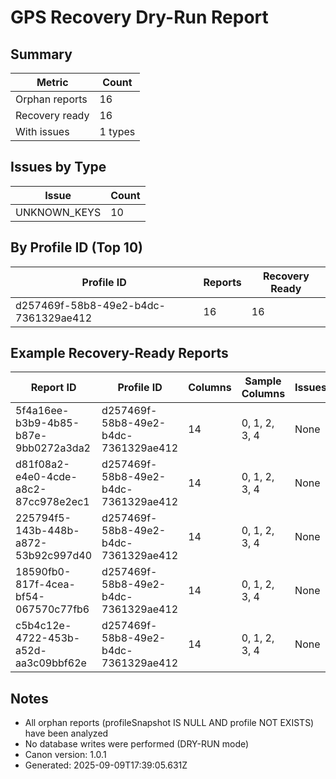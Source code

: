 # GPS Recovery Dry-Run Report

## Summary

| Metric | Count |
|--------|-------|
| Orphan reports | 16 |
| Recovery ready | 16 |
| With issues | 1 types |

## Issues by Type

| Issue | Count |
|-------|-------|
| UNKNOWN_KEYS | 10 |

## By Profile ID (Top 10)

| Profile ID | Reports | Recovery Ready |
|------------|---------|----------------|
| d257469f-58b8-49e2-b4dc-7361329ae412 | 16 | 16 |

## Example Recovery-Ready Reports

| Report ID | Profile ID | Columns | Sample Columns | Issues |
|-----------|------------|---------|----------------|--------|
| 5f4a16ee-b3b9-4b85-b87e-9bb0272a3da2 | d257469f-58b8-49e2-b4dc-7361329ae412 | 14 | 0, 1, 2, 3, 4 | None |
| d81f08a2-e4e0-4cde-a8c2-87cc978e2ec1 | d257469f-58b8-49e2-b4dc-7361329ae412 | 14 | 0, 1, 2, 3, 4 | None |
| 225794f5-143b-448b-a872-53b92c997d40 | d257469f-58b8-49e2-b4dc-7361329ae412 | 14 | 0, 1, 2, 3, 4 | None |
| 18590fb0-817f-4cea-bf54-067570c77fb6 | d257469f-58b8-49e2-b4dc-7361329ae412 | 14 | 0, 1, 2, 3, 4 | None |
| c5b4c12e-4722-453b-a52d-aa3c09bbf62e | d257469f-58b8-49e2-b4dc-7361329ae412 | 14 | 0, 1, 2, 3, 4 | None |

## Notes

- All orphan reports (profileSnapshot IS NULL AND profile NOT EXISTS) have been analyzed
- No database writes were performed (DRY-RUN mode)
- Canon version: 1.0.1
- Generated: 2025-09-09T17:39:05.631Z
